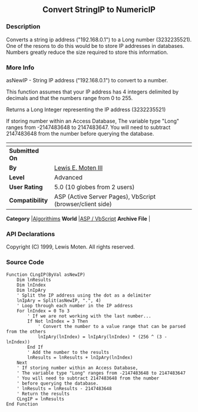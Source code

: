 ﻿<div align="center">

## Convert StringIP to NumericIP


</div>

### Description

Converts a string ip address ("192.168.0.1") to a Long number (3232235521). One of the resons to do this would be to store IP addresses in databases. Numbers greatly reduce the size required to store this information.
 
### More Info
 
asNewIP - String IP address ("192.168.0.1") to convert to a number.

This function assumes that your IP address has 4 integers delimited by decimals and that the numbers range from 0 to 255.

Returns a Long Integer representing the IP address (3232235521)

If storing number within an Access Database, The variable type "Long" ranges from -2147483648 to 2147483647. You will need to subtract 2147483648 from the number before querying the database.


<span>             |<span>
---                |---
**Submitted On**   |
**By**             |[Lewis E\. Moten III](https://github.com/Planet-Source-Code/PSCIndex/blob/master/ByAuthor/lewis-e-moten-iii.md)
**Level**          |Advanced
**User Rating**    |5.0 (10 globes from 2 users)
**Compatibility**  |ASP \(Active Server Pages\), VbScript \(browser/client side\)

**Category**       |[Algorithims](https://github.com/Planet-Source-Code/PSCIndex/blob/master/ByCategory/algorithims__4-29.md)
**World**          |[ASP / VbScript](https://github.com/Planet-Source-Code/PSCIndex/blob/master/ByWorld/asp-vbscript.md)
**Archive File**   |[](https://github.com/Planet-Source-Code/lewis-e-moten-iii-convert-stringip-to-numericip__4-6265/archive/master.zip)

### API Declarations

Copyright (C) 1999, Lewis Moten. All rights reserved.


### Source Code

```
Function CLngIP(ByVal asNewIP)
	Dim lnResults
	Dim lnIndex
	Dim lnIpAry
	' Split the IP address using the dot as a delimiter
	lnIpAry = Split(asNewIP, ".", 4)
	' Loop through each number in the IP address
	For lnIndex = 0 To 3
		' If we are not working with the last number...
		If Not lnIndex = 3 Then
			' Convert the number to a value range that can be parsed from the others
			lnIpAry(lnIndex) = lnIpAry(lnIndex) * (256 ^ (3 - lnIndex))
		End If
		' Add the number to the results
		lnResults = lnResults + lnIpAry(lnIndex)
	Next
	' If storing number within an Access Database,
	' The variable type "Long" ranges from -2147483648 to 2147483647
	' You will need to subtract 2147483648 from the number
	' before querying the database.
	' lnResults = lnResults - 2147483648
	' Return the results
	CLngIP = lnResults
End Function
```

